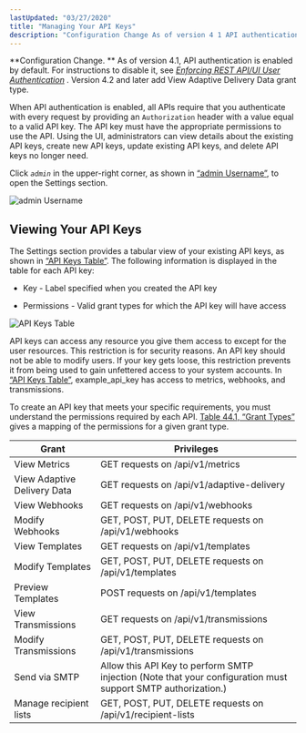 ```yaml
---
lastUpdated: "03/27/2020"
title: "Managing Your API Keys"
description: "Configuration Change As of version 4 1 API authentication is enabled by default For instructions to disable it see Chapter 21 Enforcing REST API UI User Authentication Version 4 2 and later add View Adaptive Delivery Data grant type When API authentication is enabled all AP Is require that you..."
---
```



<a name="idp4092960"></a> 

**Configuration Change. ** As of version 4.1, API authentication is enabled by default. For instructions to disable it, see [*Enforcing REST API/UI User Authentication*](/momentum/4/auth) . Version 4.2 and later add View Adaptive Delivery Data grant type.

When API authentication is enabled, all APIs require that you authenticate with every request by providing an `Authorization` header with a value equal to a valid API key. The API key must have the appropriate permissions to use the API. Using the UI, administrators can view details about the existing API keys, create new API keys, update existing API keys, and delete API keys no longer need.

Click *`admin`* in the upper-right corner, as shown in [“admin Username”](/momentum/4/web-ui-apikeys#figure_username_icon), to open the Settings section.

<a name="figure_username_icon"></a> 


![admin Username](images/username_icon.png)

## <a name="web-ui.apikeys.viewing"></a> Viewing Your API Keys

The Settings section provides a tabular view of your existing API keys, as shown in [“API Keys Table”](/momentum/4/web-ui-apikeys#figure_apikeys_list). The following information is displayed in the table for each API key:

*   Key - Label specified when you created the API key

*   Permissions - Valid grant types for which the API key will have access

<a name="figure_apikeys_list"></a> 


![API Keys Table](images/apikeys_list.png)

API keys can access any resource you give them access to except for the user resources. This restriction is for security reasons. An API key should not be able to modify users. If your key gets loose, this restriction prevents it from being used to gain unfettered access to your system accounts. In [“API Keys Table”](/momentum/4/web-ui-apikeys#figure_apikeys_list), example_api_key has access to metrics, webhooks, and transmissions.

To create an API key that meets your specific requirements, you must understand the permissions required by each API. [Table 44.1, “Grant Types”](/momentum/4/web-ui-apikeys#table_grant_types) gives a mapping of the permissions for a given grant type.

<a name="table_grant_types"></a> 


| Grant | Privileges |
| --- | --- |
| View Metrics | GET requests on /api/v1/metrics |
| View Adaptive Delivery Data | GET requests on /api/v1/adaptive-delivery |
| View Webhooks | GET requests on /api/v1/webhooks |
| Modify Webhooks | GET, POST, PUT, DELETE requests on /api/v1/webhooks |
| View Templates | GET requests on /api/v1/templates |
| Modify Templates | GET, POST, PUT, DELETE requests on /api/v1/templates |
| Preview Templates | POST requests on /api/v1/templates |
| View Transmissions | GET requests on /api/v1/transmissions |
| Modify Transmissions | GET, POST, PUT, DELETE requests on /api/v1/transmissions |
| Send via SMTP | Allow this API Key to perform SMTP injection (Note that your configuration must support SMTP authorization.) |
| Manage recipient lists | GET, POST, PUT, DELETE requests on /api/v1/recipient-lists |